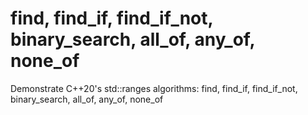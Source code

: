 # find, find_if, find_if_not, binary_search, all_of, any_of, none_of
Demonstrate C++20's std::ranges algorithms: find, find_if, find_if_not, binary_search, all_of, any_of, none_of
